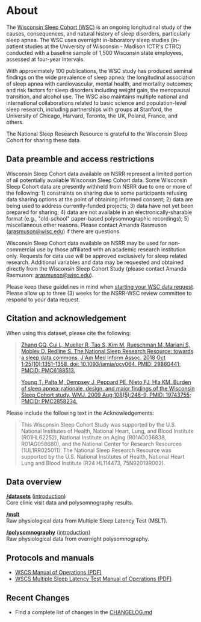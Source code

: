 # About

The [Wisconsin Sleep Cohort (WSC)](https://pophealth.wisc.edu/research/the-wisconsin-sleep-cohort/) is an ongoing longitudinal study of the causes, consequences, and natural history of sleep disorders, particularly sleep apnea. The WSC uses overnight in-laboratory sleep studies (in-patient studies at the University of Wisconsin - Madison ICTR's CTRC) conducted with a baseline sample of 1,500 Wisconsin state employees, assessed at four-year intervals.

With approximately 100 publications, the WSC study has produced seminal findings on the wide prevalence of sleep apnea; the longitudinal association of sleep apnea with cardiovascular, mental health, and mortality outcomes; and risk factors for sleep disorders including weight gain, the menopausal transition, and alcohol use. The WSC also maintains multiple national and international collaborations related to basic science and population-level sleep research, including partnerships with groups at Stanford, the University of Chicago, Harvard, Toronto, the UK, Poland, France, and others.

The National Sleep Research Resource is grateful to the Wisconsin Sleep Cohort for sharing these data.

## Data preamble and access restrictions

Wisconsin Sleep Cohort data available on NSRR represent a limited portion of all potentially available Wisconsin Sleep Cohort data. Some Wisconsin Sleep Cohort data are presently withheld from NSRR due to one or more of the following: 1) constraints on sharing due to some participants refusing data sharing options at the point of obtaining informed consent; 2) data are being used to address currently-funded projects; 3) data have not yet been prepared for sharing; 4) data are not available in an electronically-sharable format (e.g., "old-school" paper-based polysomnographic recordings); 5) miscellaneous other reasons. Please contact Amanda Rasmuson (arasmuson@wisc.edu) if there are questions.

Wisconsin Sleep Cohort data available on NSRR may be used for non-commercial use by those affiliated with an academic research institution only. Requests for data use will be approved exclusively for sleep related research. Additional variables and data may be requested and obtained directly from the Wisconsin Sleep Cohort Study (please contact Amanda Rasmuson: arasmuson@wisc.edu).

Please keep these guidelines in mind when [starting your WSC data request](https://sleepdata.org/data/requests/wsc/start). Please allow up to three (3) weeks for the NSRR-WSC review committee to respond to your data request.

## Citation and acknowledgement

When using this dataset, please cite the following:

> [Zhang GQ, Cui L, Mueller R, Tao S, Kim M, Rueschman M, Mariani S, Mobley D, Redline S. The National Sleep Research Resource: towards a sleep data commons. J Am Med Inform Assoc. 2018 Oct 1;25(10):1351-1358. doi: 10.1093/jamia/ocy064. PMID: 29860441; PMCID: PMC6188513.](https://pubmed.ncbi.nlm.nih.gov/29860441/)
>
> [Young T, Palta M, Dempsey J, Peppard PE, Nieto FJ, Hla KM. Burden of sleep apnea: rationale, design, and major findings of the Wisconsin Sleep Cohort study. WMJ. 2009 Aug;108(5):246-9. PMID: 19743755; PMCID: PMC2858234.](https://pubmed.ncbi.nlm.nih.gov/19743755/)

Please include the following text in the Acknowledgements:

> This Wisconsin Sleep Cohort Study was supported by the U.S. National Institutes of Health, National Heart, Lung, and Blood Institute (R01HL62252), National Institute on Aging (R01AG036838, R01AG058680), and the National Center for Research Resources (1UL1RR025011). The National Sleep Research Resource was supported by the U.S. National Institutes of Health, National Heart Lung and Blood Institute (R24 HL114473, 75N92019R002).

## Data overview

**[/datasets](:files_path:/datasets)** ([introduction](:pages_path:/dataset-introduction.md)) <br/> Core clinic visit data and polysomnography results.

**[/mslt](:files_path:/mslt)** <br/> Raw physiological data from Multiple Sleep Latency Test (MSLT).

**[/polysomnography](:files_path:/polysomnography)** ([introduction](:pages_path:/polysomnography-introduction.md)) <br/> Raw physiological data from overnight polysomnography.

## Protocols and manuals

- [WSCS Manual of Operations (PDF)](:files_path:/documentation/WSCS_Manual_of_Operations.pdf)
- [WSCS Multiple Sleep Latency Test Manual of Operations (PDF)](:files_path:/documentation/WSCS_Multiple_Sleep_Latency_Test_Manual_of_Operations.pdf)

## Recent Changes

- Find a complete list of changes in the [CHANGELOG.md](:pages_path:/CHANGELOG.md)
